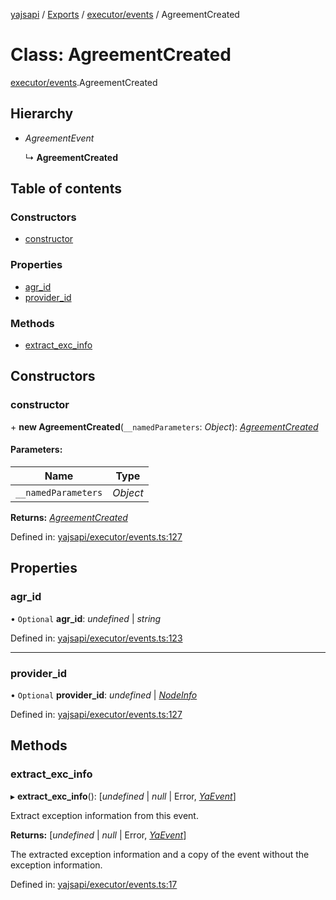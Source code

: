 [yajsapi](../README.md) / [Exports](../modules.md) / [executor/events](../modules/executor_events.md) / AgreementCreated

# Class: AgreementCreated

[executor/events](../modules/executor_events.md).AgreementCreated

## Hierarchy

* *AgreementEvent*

  ↳ **AgreementCreated**

## Table of contents

### Constructors

- [constructor](executor_events.agreementcreated.md#constructor)

### Properties

- [agr\_id](executor_events.agreementcreated.md#agr_id)
- [provider\_id](executor_events.agreementcreated.md#provider_id)

### Methods

- [extract\_exc\_info](executor_events.agreementcreated.md#extract_exc_info)

## Constructors

### constructor

\+ **new AgreementCreated**(`__namedParameters`: *Object*): [*AgreementCreated*](executor_events.agreementcreated.md)

#### Parameters:

Name | Type |
------ | ------ |
`__namedParameters` | *Object* |

**Returns:** [*AgreementCreated*](executor_events.agreementcreated.md)

Defined in: [yajsapi/executor/events.ts:127](https://github.com/golemfactory/yajsapi/blob/0a8d8c8/yajsapi/executor/events.ts#L127)

## Properties

### agr\_id

• `Optional` **agr\_id**: *undefined* \| *string*

Defined in: [yajsapi/executor/events.ts:123](https://github.com/golemfactory/yajsapi/blob/0a8d8c8/yajsapi/executor/events.ts#L123)

___

### provider\_id

• `Optional` **provider\_id**: *undefined* \| [*NodeInfo*](props.nodeinfo.md)

Defined in: [yajsapi/executor/events.ts:127](https://github.com/golemfactory/yajsapi/blob/0a8d8c8/yajsapi/executor/events.ts#L127)

## Methods

### extract\_exc\_info

▸ **extract_exc_info**(): [*undefined* \| *null* \| Error, [*YaEvent*](executor_events.yaevent.md)]

Extract exception information from this event.

**Returns:** [*undefined* \| *null* \| Error, [*YaEvent*](executor_events.yaevent.md)]

The extracted exception information and a copy of the event without the exception information.

Defined in: [yajsapi/executor/events.ts:17](https://github.com/golemfactory/yajsapi/blob/0a8d8c8/yajsapi/executor/events.ts#L17)
